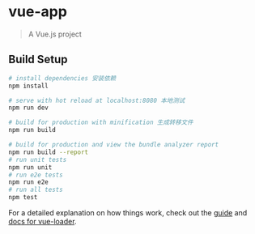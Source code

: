 # vue-app

> A Vue.js project

## Build Setup

``` bash
# install dependencies 安装依赖
npm install

# serve with hot reload at localhost:8080 本地测试
npm run dev

# build for production with minification 生成转移文件
npm run build

# build for production and view the bundle analyzer report
npm run build --report
# run unit tests
npm run unit
# run e2e tests
npm run e2e
# run all tests
npm test
```

For a detailed explanation on how things work, check out the [guide](http://vuejs-templates.github.io/webpack/) and [docs for vue-loader](http://vuejs.github.io/vue-loader).

